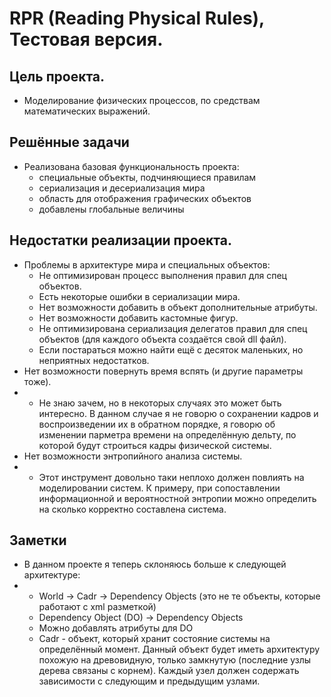 # RPR (Reading Physical Rules), Тестовая версия.
## Цель проекта.
- Моделирование физических процессов, по средствам математических выражений.
## Решённые задачи
- Реализована базовая функциональность проекта:
  - специальные объекты, подчиняющиеся правилам
  - сериализация и десериализация мира
  - область для отображения графических объектов
  - добавлены глобальные величины
## Недостатки реализации проекта.
- Проблемы в архитектуре мира и специальных объектов:
  - Не оптимизирован процесс выполнения правил для спец объектов.
  - Есть некоторые ошибки в сериализации мира.
  - Нет возможности добавить в объект дополнительные атрибуты.
  - Нет возможности добавить кастомные фигур.
  - Не оптимизирована сериализация делегатов правил для спец объектов (для каждого объекта создаётся свой dll файл).
  - Если постараться можно найти ещё с десяток маленьких, но неприятных недостатков.
- Нет возможности повернуть время вспять (и другие параметры тоже).
- - Не знаю зачем, но в некоторых случаях это может быть интересно. В данном случае я не говорю о сохранении кадров и воспроизведении их в обратном порядке, я говорю об изменении парметра времени на определённую дельту, по которой будут строиться кадры физической системы.
- Нет возможности энтропийного анализа системы.
- -  Этот инструмент довольно таки неплохо должен повлиять на моделировании систем. К примеру, при сопоставлении информационной и вероятностной энтропии можно определить на сколько корректно составлена система.
## Заметки
- В данном проекте я теперь склоняюсь больше к следующей архитектуре:
- - World -> Cadr -> Dependency Objects (это не те объекты, которые работают с xml разметкой)
  - Dependency Object (DO) -> Dependency Objects
  - Можно добавлять атрибуты для DO
  - Cadr - объект, который хранит состояние системы на определённый момент. Данный объект будет иметь архитектуру похожую на древовидную, только замкнутую (последние узлы дерева связаны с корнем). Каждый узел должен содержать зависимости с следующим и предыдущим узлами.
